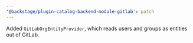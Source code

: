 ```yaml
---
'@backstage/plugin-catalog-backend-module-gitlab': patch
---
```


Added `GitLabOrgEntityProvider`, which reads users and groups as entities out of GitLab.
